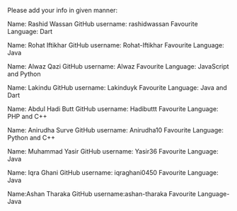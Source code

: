 Please add your info in given manner:

Name: Rashid Wassan
GitHub username: rashidwassan
Favourite Language: Dart

Name: Rohat Iftikhar
GitHub username: Rohat-Iftikhar
Favourite Language: Java

Name: Alwaz Qazi
GitHub username: Alwaz
Favourite Language: JavaScript and Python

Name: Lakindu 
GitHub username: Lakinduyk
Favourite Language: Java and Dart

Name: Abdul Hadi Butt
GitHub username: Hadibuttt
Favourite Language: PHP and C++

Name: Anirudha Surve
GitHub username: Anirudha10
Favourite Language: Python and C++

Name: Muhammad Yasir
GitHub username: Yasir36
Favourite Language: Java

Name: Iqra Ghani
GitHub username: iqraghani0450
Favourite Language: Java

Name:Ashan Tharaka
GitHub username:ashan-tharaka
Favourite Language-Java
